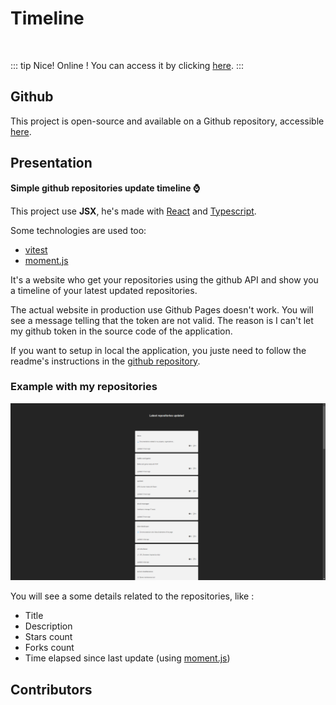 <script setup>
import { VPTeamMembers } from 'vitepress/theme'

const additionalsMembers = []

const members = [
	...additionalsMembers,
  {
		avatar: "https://github.com/AlxisHenry.png",
		name: "Alexis Henry",
		title: "Contributor",
		links: [
			{ icon: "github", link: "https://github.com/Alxishenry" },
			{
				icon: "linkedin",
				link: "https://www.linkedin.com/in/alexishenry03",
			},
  	],
  },
];

</script>

# Timeline <Badge type="tip" text="v1.1.0" />

<br>

::: tip Nice!
Online ! You can access it by clicking [here](https://alxishenry.github.io/timeline/).
:::

## Github

This project is open-source and available on a Github repository, accessible [here](https://github.com/AlxisHenry/timeline).

## Presentation

**Simple github repositories update timeline ⌚**

This project use <strong>JSX</strong>, he's made with [React](https://fr.reactjs.org/) and [Typescript](https://www.typescriptlang.org/). 

Some technologies are used too: 

- [vitest](https://vitest.dev/)
- [moment.js](https://momentjs.com/)

It's a website who get your repositories using the github API and show you a timeline of your latest updated repositories. 

The actual website in production use Github Pages doesn't work. You will see a message telling that the token are not valid. The reason is I can't let my github token in the source code of the application.

If you want to setup in local the application, you juste need to follow the readme's instructions in the [github repository](https://github.com/AlxisHenry/timeline).

### Example with my repositories

![Timeline Exemple](/static/timeline.png)

You will see a some details related to the repositories, like :

- Title
- Description
- Stars count
- Forks count
- Time elapsed since last update (using [moment.js](https://momentjs.com/))

## Contributors

<VPTeamMembers size="medium" :members="members" />

